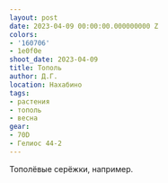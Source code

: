 ```yaml
---
layout: post
date: 2023-04-09 00:00:00.000000000 Z
colors:
- '160706'
- 1e0f0e
shoot_date: 2023-04-09
title: Тополь
author: Д.Г.
location: Нахабино
tags:
- растения
- тополь
- весна
gear:
- 70D
- Гелиос 44-2
---
```

Тополёвые серёжки, например.

